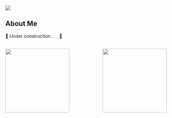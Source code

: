 <!--
---------------------------------------------------------------------ABERTURA DO README--------------------------------------------------------------------
-->

<div>
  
  <a href="https://github.com/0liveiraVictor"> 
    <img align="center" src="https://user-images.githubusercontent.com/106946476/195245818-e9f2ac28-19eb-4d18-96ab-58215a00e287.png" />
  </a>

</div>

<!--
-----------------------------------------------------------------------------------------------------------------------------------------------------------
-->

<!--
------------------------------------------------------------------------ABOUT ME_DIV-----------------------------------------------------------------------
-->

<div>
  
  ## About Me
  
  <p align = "Justify">🚧 Under construction . . . 🚧</p>

</div>

<!--
-----------------------------------------------------------------------------------------------------------------------------------------------------------
-->

</br>


<!--
------------------------------------------------CARTÕES DE ESTATÍSTICAS GITHUB E LINGUAGENS DE PROGRAMAÇÃO-------------------------------------------------
-->

<div>

  <a href="https://github.com/0liveiraVictor">
    <img height="200cm" align="left" src="https://github-readme-stats.vercel.app/api?username=0liveiraVictor&line_height=25&card_width=380&border_radius=4&show_icons=true&count_private=true&theme=gotham" />
  </a>
  
  <a href="https://github.com/0liveiraVictor">
    <img height="200cm" align="right" src="https://github-readme-stats.vercel.app/api/top-langs/?username=0liveiraVictor&layout=compact&card_width=230&border_radius=4&langs_count=10&theme=gotham" />
  </a>

</div>

<!--
-----------------------------------------------------------------------------------------------------------------------------------------------------------
-->






<div>

</div>

<div>

</div>


<div>

</div>

<div>

</div>

<!--

-->



<!--
**0liveiraVictor/0liveiraVictor** is a ✨ _special_ ✨ repository because its `README.md` (this file) appears on your GitHub profile.

Here are some ideas to get you started:

- 🔭 I’m currently working on ...
- 🌱 I’m currently learning ...
- 👯 I’m looking to collaborate on ...
- 🤔 I’m looking for help with ...
- 💬 Ask me about ...
- 📫 How to reach me: ...
- 😄 Pronouns: ...
- ⚡ Fun fact: ...
-->
